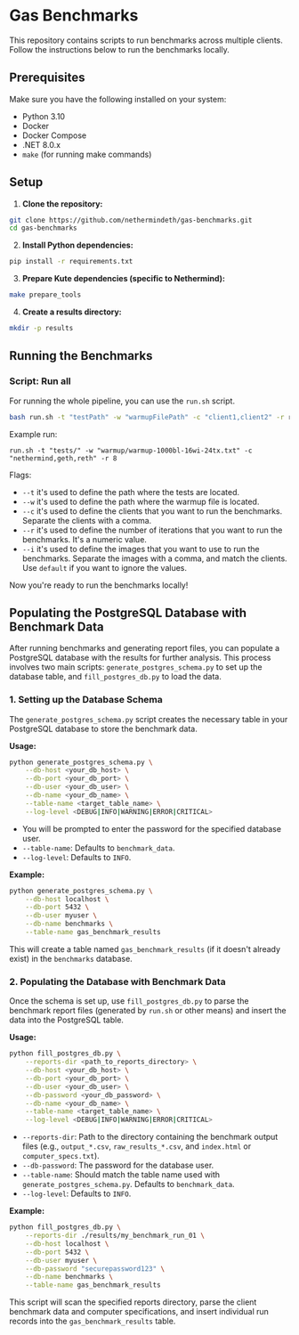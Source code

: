 # Gas Benchmarks

This repository contains scripts to run benchmarks across multiple clients.
Follow the instructions below to run the benchmarks locally.

## Prerequisites

Make sure you have the following installed on your system:

- Python 3.10
- Docker
- Docker Compose
- .NET 8.0.x
- `make` (for running make commands)

## Setup

1. **Clone the repository:**

```sh
git clone https://github.com/nethermindeth/gas-benchmarks.git
cd gas-benchmarks
```

2. **Install Python dependencies:**

```sh
pip install -r requirements.txt
```

3. **Prepare Kute dependencies (specific to Nethermind):**

```sh
make prepare_tools
```

4. **Create a results directory:**

```sh
mkdir -p results
```

## Running the Benchmarks

### Script: Run all

For running the whole pipeline, you can use the `run.sh` script.

```sh
bash run.sh -t "testPath" -w "warmupFilePath" -c "client1,client2" -r runNumber -i "image1,image2"
```

Example run:
```shell
run.sh -t "tests/" -w "warmup/warmup-1000bl-16wi-24tx.txt" -c "nethermind,geth,reth" -r 8
```

Flags:
- `--t` it's used to define the path where the tests are located.
- `--w` it's used to define the path where the warmup file is located.
- `--c` it's used to define the clients that you want to run the benchmarks. Separate the clients with a comma.
- `--r` it's used to define the number of iterations that you want to run the benchmarks. It's a numeric value.
- `--i` it's used to define the images that you want to use to run the benchmarks. Separate the images with a comma, and match the clients. Use `default` if you want to ignore the values.


Now you're ready to run the benchmarks locally!

## Populating the PostgreSQL Database with Benchmark Data

After running benchmarks and generating report files, you can populate a PostgreSQL database with the results for further analysis. This process involves two main scripts: `generate_postgres_schema.py` to set up the database table, and `fill_postgres_db.py` to load the data.

### 1. Setting up the Database Schema

The `generate_postgres_schema.py` script creates the necessary table in your PostgreSQL database to store the benchmark data.

**Usage:**

```sh
python generate_postgres_schema.py \
    --db-host <your_db_host> \
    --db-port <your_db_port> \
    --db-user <your_db_user> \
    --db-name <your_db_name> \
    --table-name <target_table_name> \
    --log-level <DEBUG|INFO|WARNING|ERROR|CRITICAL>
```

-   You will be prompted to enter the password for the specified database user.
-   `--table-name`: Defaults to `benchmark_data`.
-   `--log-level`: Defaults to `INFO`.

**Example:**

```sh
python generate_postgres_schema.py \
    --db-host localhost \
    --db-port 5432 \
    --db-user myuser \
    --db-name benchmarks \
    --table-name gas_benchmark_results
```

This will create a table named `gas_benchmark_results` (if it doesn't already exist) in the `benchmarks` database.

### 2. Populating the Database with Benchmark Data

Once the schema is set up, use `fill_postgres_db.py` to parse the benchmark report files (generated by `run.sh` or other means) and insert the data into the PostgreSQL table.

**Usage:**

```sh
python fill_postgres_db.py \
    --reports-dir <path_to_reports_directory> \
    --db-host <your_db_host> \
    --db-port <your_db_port> \
    --db-user <your_db_user> \
    --db-password <your_db_password> \
    --db-name <your_db_name> \
    --table-name <target_table_name> \
    --log-level <DEBUG|INFO|WARNING|ERROR|CRITICAL>
```

-   `--reports-dir`: Path to the directory containing the benchmark output files (e.g., `output_*.csv`, `raw_results_*.csv`, and `index.html` or `computer_specs.txt`).
-   `--db-password`: The password for the database user.
-   `--table-name`: Should match the table name used with `generate_postgres_schema.py`. Defaults to `benchmark_data`.
-   `--log-level`: Defaults to `INFO`.

**Example:**

```sh
python fill_postgres_db.py \
    --reports-dir ./results/my_benchmark_run_01 \
    --db-host localhost \
    --db-port 5432 \
    --db-user myuser \
    --db-password "securepassword123" \
    --db-name benchmarks \
    --table-name gas_benchmark_results
```

This script will scan the specified reports directory, parse the client benchmark data and computer specifications, and insert individual run records into the `gas_benchmark_results` table.